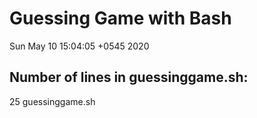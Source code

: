  # Guessing Game with Bash
Sun May 10 15:04:05 +0545 2020
 ## Number of lines in guessinggame.sh: 
25 guessinggame.sh
